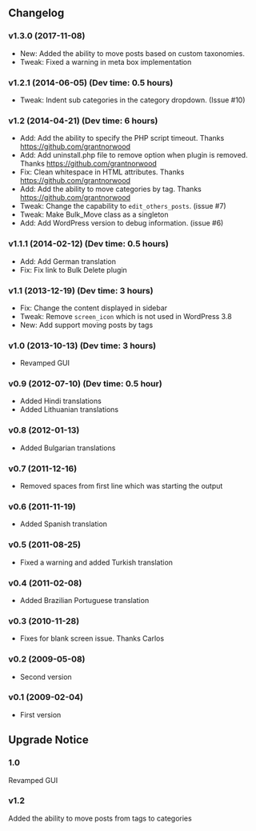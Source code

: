 ## Changelog ##

### v1.3.0 (2017-11-08) ###
- New: Added the ability to move posts based on custom taxonomies.
- Tweak: Fixed a warning in meta box implementation

### v1.2.1 (2014-06-05) (Dev time: 0.5 hours) ###
- Tweak: Indent sub categories in the category dropdown. (Issue #10)

### v1.2 (2014-04-21) (Dev time: 6 hours) ###
- Add: Add the ability to specify the PHP script timeout. Thanks https://github.com/grantnorwood
- Add: Add uninstall.php file to remove option when plugin is removed. Thanks https://github.com/grantnorwood
- Fix: Clean whitespace in HTML attributes. Thanks https://github.com/grantnorwood
- Add: Add the ability to move categories by tag. Thanks https://github.com/grantnorwood
- Tweak: Change the capability to `edit_others_posts`. (issue #7)
- Tweak: Make Bulk_Move class as a singleton
- Add: Add WordPress version to debug information. (issue #6)

### v1.1.1 (2014-02-12) (Dev time: 0.5 hours) ###
- Add: Add German translation
- Fix: Fix link to Bulk Delete plugin

### v1.1 (2013-12-19) (Dev time: 3 hours) ###
- Fix: Change the content displayed in sidebar
- Tweak: Remove `screen_icon` which is not used in WordPress 3.8
- New: Add support moving posts by tags

### v1.0 (2013-10-13) (Dev time: 3 hours) ###
- Revamped GUI

### v0.9 (2012-07-10) (Dev time: 0.5 hour) ###
- Added Hindi translations
- Added Lithuanian translations

### v0.8 (2012-01-13) ###
- Added Bulgarian translations

### v0.7 (2011-12-16) ###
- Removed spaces from first line which was starting the output

### v0.6 (2011-11-19) ###
- Added Spanish translation

### v0.5 (2011-08-25) ###
- Fixed a warning and added Turkish translation

### v0.4 (2011-02-08) ###
- Added Brazilian Portuguese translation

### v0.3 (2010-11-28) ###
- Fixes for blank screen issue. Thanks Carlos

### v0.2 (2009-05-08) ###
- Second version

### v0.1 (2009-02-04) ###
- First version

## Upgrade Notice ##

### 1.0 ###
Revamped GUI

### v1.2 ###
Added the ability to move posts from tags to categories

